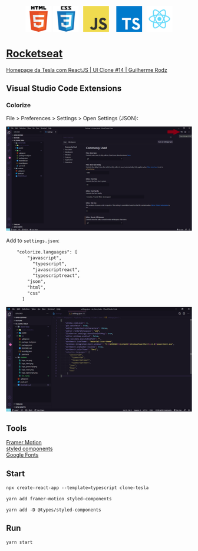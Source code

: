 <div align="center">
    <img src="./readme/logo_html.png" width="70">
    <img src="./readme/logo_css.png" width="70">
    &nbsp;
    <img src="./readme/logo_javascript.png" width="70">
    &nbsp;
    &nbsp;
    <img src="./readme/logo_typescript.png" width="70">
    &nbsp;
    <img src="./readme/logo_react.png" width="70">
</div>

# [Rocketseat](https://rocketseat.com.br/)

[Homepage da Tesla com ReactJS | UI Clone #14 | Guilherme Rodz](https://www.youtube.com/watch?v=Mf4Se4ZGcG8&t=1s)  

## Visual Studio Code Extensions

### Colorize

File > Preferences > Settings > Open Settings (JSON):  

![settings.json](./readme/vsc_1.png)  

Add to ```settings.json```:

```
    "colorize.languages": [
        "javascript",
          "typescript",
          "javascriptreact",
          "typescriptreact",
        "json",
        "html",
        "css"
      ]
```

![settings.json](./readme/vsc_2.png)  

## Tools

[Framer Motion](https://www.framer.com/motion/)  
[styled components](https://styled-components.com/)  
[Google Fonts](https://fonts.google.com/)  

## Start

```
npx create-react-app --template=typescript clone-tesla
```

```
yarn add framer-motion styled-components
```

```
yarn add -D @types/styled-components
```

## Run

```
yarn start
```